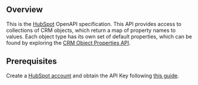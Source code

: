 ## Overview

This is the [HubSpot](https://www.hubspot.com/) OpenAPI specification. This API provides access to collections of CRM objects, which return a map of property names to values. Each object type has its own set of default properties, which can be found by exploring the [CRM Object Properties API](https://developers.hubspot.com/docs/methods/crm-properties/crm-properties-overview).
## Prerequisites

 Create a [HubSpot account](https://www.hubspot.com/) and obtain the API Key following [this guide](https://knowledge.hubspot.com/integrations/how-do-i-get-my-hubspot-api-key?_ga=2.57958890.1140639136.1626730652-1097354510.162640933).
